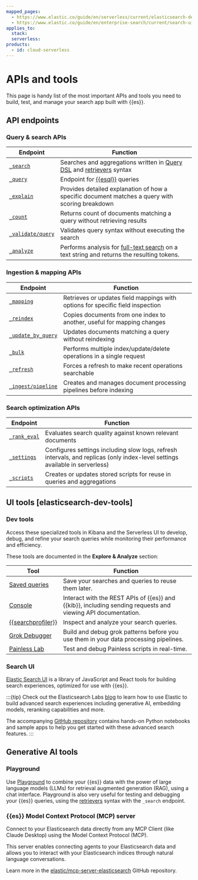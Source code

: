 ```yaml
---
mapped_pages:
  - https://www.elastic.co/guide/en/serverless/current/elasticsearch-dev-tools.html
  - https://www.elastic.co/guide/en/enterprise-search/current/search-ui.html
applies_to:
  stack:
  serverless:
products:
  - id: cloud-serverless
---
```


# APIs and tools

This page is handy list of the most important APIs and tools you need to build, test, and manage your search app built with {{es}}.

## API endpoints

### Query & search APIs

| Endpoint | Function |
|----------|----------|
| [`_search`](https://www.elastic.co/docs/api/doc/elasticsearch/v8/group/endpoint-search) | Searches and aggregations written in [Query DSL](/explore-analyze/query-filter/languages/querydsl.md) and [retrievers](retrievers-overview.md) syntax |
| [`_query`](https://www.elastic.co/docs/api/doc/elasticsearch/v8/group/endpoint-esql)| Endpoint for [{{esql}}](elasticsearch://reference/query-languages/esql.md) queries |
| [`_explain`](https://www.elastic.co/docs/api/doc/elasticsearch/v8/operation/operation-explain) | Provides detailed explanation of how a specific document matches a query with scoring breakdown |
| [`_count`](https://www.elastic.co/docs/api/doc/elasticsearch/v8/operation/operation-count) | Returns count of documents matching a query without retrieving results |
| [`_validate/query`](https://www.elastic.co/docs/api/doc/elasticsearch/v8/operation/operation-indices-validate-query) | Validates query syntax without executing the search |
| [`_analyze`](https://www.elastic.co/docs/api/doc/elasticsearch/operation/operation-indices-analyze) | Performs analysis for [full-text search](./full-text.md) on a text string and returns the resulting tokens. |

### Ingestion & mapping APIs

| Endpoint | Function |
|----------|----------|
| [`_mapping`](https://www.elastic.co/docs/api/doc/elasticsearch/v8/operation/operation-indices-get-field-mapping) | Retrieves or updates field mappings with options for specific field inspection |
| [`_reindex`](https://www.elastic.co/docs/api/doc/elasticsearch/v8/operation/operation-reindex) | Copies documents from one index to another, useful for mapping changes |
| [`_update_by_query`](https://www.elastic.co/docs/api/doc/elasticsearch/v8/operation/operation-update-by-query) | Updates documents matching a query without reindexing |
| [`_bulk`](https://www.elastic.co/docs/api/doc/elasticsearch/v8/operation/operation-bulk-1) | Performs multiple index/update/delete operations in a single request |
| [`_refresh`](https://www.elastic.co/docs/api/doc/elasticsearch/v8/operation/operation-indices-refresh-3) | Forces a refresh to make recent operations searchable |
| [`_ingest/pipeline`](https://www.elastic.co/docs/api/doc/elasticsearch/v8/group/endpoint-ingest) | Creates and manages document processing pipelines before indexing |

### Search optimization APIs

| Endpoint | Function |
|----------|----------|
| [`_rank_eval`](https://www.elastic.co/docs/api/doc/elasticsearch/v8/operation/operation-rank-eval)| Evaluates search quality against known relevant documents |
| [`_settings`](https://www.elastic.co/docs/api/doc/elasticsearch/v8/operation/operation-indices-get-settings-1) | Configures settings including slow logs, refresh intervals, and replicas (only index-level settings available in serverless) |
| [`_scripts`](https://www.elastic.co/docs/api/doc/elasticsearch/v8/group/endpoint-script) | Creates or updates stored scripts for reuse in queries and aggregations |


## UI tools [elasticsearch-dev-tools]

### Dev tools

Access these specialized tools in Kibana and the Serverless UI to develop, debug, and refine your search queries while monitoring their performance and efficiency.

These tools are documented in the **Explore & Analyze** section:

| Tool | Function |
|------|----------|
| [Saved queries](/explore-analyze/query-filter/tools/saved-queries.md) | Save your searches and queries to reuse them later. |
| [Console](/explore-analyze/query-filter/tools/console.md) | Interact with the REST APIs of {{es}} and {{kib}}, including sending requests and viewing API documentation. |
| [{{searchprofiler}}](/explore-analyze/query-filter/tools/search-profiler.md) | Inspect and analyze your search queries. |
| [Grok Debugger](/explore-analyze/query-filter/tools/grok-debugger.md) | Build and debug grok patterns before you use them in your data processing pipelines. |
| [Painless Lab](/explore-analyze/scripting/painless-lab.md) | Test and debug Painless scripts in real-time. |

### Search UI

[Elastic Search UI](./site-or-app/search-ui.md) is a library of JavaScript and React tools for building search experiences, optimized for use with {{es}}.

:::{tip}
Check out the Elasticsearch Labs [blog](https://www.elastic.co/search-labs) to learn how to use Elastic to build advanced search experiences including generative AI, embedding models, reranking capabilities and more.

The accompanying [GitHub repository](https://www.github.com/elastic/elasticsearch-labs) contains hands-on Python notebooks and sample apps to help you get started with these advanced search features.
:::

## Generative AI tools

### Playground

Use [Playground](rag/playground.md) to combine your {{es}} data with the power of large language models (LLMs) for retrieval augmented generation (RAG), using a chat interface. Playground is also very useful for testing and debugging your {{es}} queries, using the [retrievers](retrievers-overview.md) syntax with the `_search` endpoint.

### {{es}} Model Context Protocol (MCP) server

Connect to your Elasticsearch data directly from any MCP Client (like Claude Desktop) using the Model Context Protocol (MCP).

This server enables connecting agents to your Elasticsearch data and allows you to interact with your Elasticsearch indices through natural language conversations.

Learn more in the [elastic/mcp-server-elasticsearch](https://github.com/elastic/mcp-server-elasticsearch?tab=readme-ov-file#elasticsearch-mcp-server) GitHub repository.